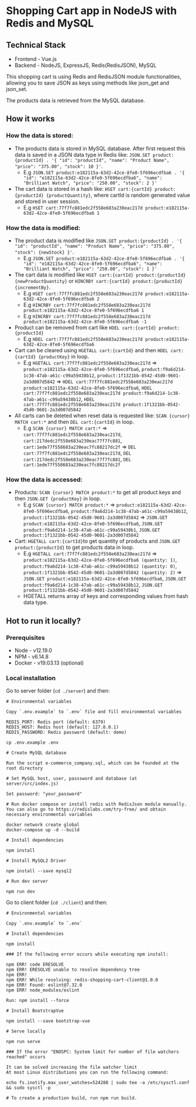 # Shopping Cart app in NodeJS with Redis and MySQL

## Technical Stack

- Frontend - Vue.js
- Backend - NodeJS, ExpressJS, Redis(RedisJSON), MySQL

This shopping cart is using Redis and RedisJSON module functionalities, allowing you to save JSON as keys using methods like json_get and json_set.

The products data is retrieved from the MySQL database.


## How it works

### How the data is stored:

* The products data is stored in MySQL database. After first request this data is saved in a JSON data type in Redis like: `JSON.SET product:{productId} . '{ "id": "productId", "name": "Product Name", "price": "375.00", "stock": 10 }'`.
    * E.g `JSON.SET product:e182115a-63d2-42ce-8fe0-5f696ecdfba6 . '{ "id": "e182115a-63d2-42ce-8fe0-5f696ecdfba6", "name": "Brilliant Watch", "price": "250.00", "stock": 2 }'`
* The cart data is stored in a hash like: `HSET cart:{cartId} product:{productId} {productQuantity}`, where cartId is random generated value and stored in user session.
    * E.g `HSET cart:77f7fc881edc2f558e683a230eac217d product:e182115a-63d2-42ce-8fe0-5f696ecdfba6 1`

### How the data is modified:
* The product data is modified like `JSON.SET product:{productId} . '{ "id": "productId", "name": "Product Name", "price": "375.00", "stock": {newStock} }'`.
    * E.g `JSON.SET product:e182115a-63d2-42ce-8fe0-5f696ecdfba6 . '{ "id": "e182115a-63d2-42ce-8fe0-5f696ecdfba6", "name": "Brilliant Watch", "price": "250.00", "stock": 1 }'`
* The cart data is modified like `HSET cart:{cartId} product:{productId} {newProductQuantity}` or `HINCRBY cart:{cartId} product:{productId} {incrementBy}`.
    * E.g `HSET cart:77f7fc881edc2f558e683a230eac217d product:e182115a-63d2-42ce-8fe0-5f696ecdfba6 2`
    * E.g `HINCRBY cart:77f7fc881edc2f558e683a230eac217d product:e182115a-63d2-42ce-8fe0-5f696ecdfba6 1`
    * E.g `HINCRBY cart:77f7fc881edc2f558e683a230eac217d product:e182115a-63d2-42ce-8fe0-5f696ecdfba6 -1`
* Product can be removed from cart like `HDEL cart:{cartId} product:{productId}`
    * E.g `HDEL cart:77f7fc881edc2f558e683a230eac217d product:e182115a-63d2-42ce-8fe0-5f696ecdfba6`
* Cart can be cleared using `HGETALL cart:{cartId}` and then `HDEL cart:{cartId} {productKey}` in loop.
    * E.g `HGETALL cart:77f7fc881edc2f558e683a230eac217d` => `product:e182115a-63d2-42ce-8fe0-5f696ecdfba6`, `product:f9a6d214-1c38-47ab-a61c-c99a59438b12`, `product:1f1321bb-0542-45d0-9601-2a3d007d5842` => `HDEL cart:77f7fc881edc2f558e683a230eac217d product:e182115a-63d2-42ce-8fe0-5f696ecdfba6`, `HDEL cart:77f7fc881edc2f558e683a230eac217d product:f9a6d214-1c38-47ab-a61c-c99a59438b12`, `HDEL cart:77f7fc881edc2f558e683a230eac217d product:1f1321bb-0542-45d0-9601-2a3d007d5842`
* All carts can be deleted when reset data is requested like: `SCAN {cursor} MATCH cart:*` and then `DEL cart:{cartId}` in loop.
    * E.g `SCAN {cursor} MATCH cart:*` => `cart:77f7fc881edc2f558e683a230eac217d`, `cart:217dedc2f558e683a230eac77f7fc881`, `cart:1ede77f558683a230eac7fc88217dc2f` => `DEL cart:77f7fc881edc2f558e683a230eac217d`, `DEL cart:217dedc2f558e683a230eac77f7fc881`, `DEL cart:1ede77f558683a230eac7fc88217dc2f` 

### How the data is accessed:
* Products: `SCAN {cursor} MATCH product:*` to get all product keys and then `JSON.GET {productKey}` in loop.
    * E.g `SCAN {cursor} MATCH product:*` => `product:e182115a-63d2-42ce-8fe0-5f696ecdfba6`, `product:f9a6d214-1c38-47ab-a61c-c99a59438b12`, `product:1f1321bb-0542-45d0-9601-2a3d007d5842` => `JSON.GET product:e182115a-63d2-42ce-8fe0-5f696ecdfba6`, `JSON.GET product:f9a6d214-1c38-47ab-a61c-c99a59438b1`, `JSON.GET product:1f1321bb-0542-45d0-9601-2a3d007d5842`
* Cart: `HGETALL cart:{cartId}`to get quantity of products and `JSON.GET product:{productId}` to get products data in loop.
    * E.g `HGETALL cart:77f7fc881edc2f558e683a230eac217d`  => `product:e182115a-63d2-42ce-8fe0-5f696ecdfba6 (quantity: 1)`, `product:f9a6d214-1c38-47ab-a61c-c99a59438b12 (quantity: 0)`, `product:1f1321bb-0542-45d0-9601-2a3d007d5842 (quantity: 2)` => `JSON.GET product:e182115a-63d2-42ce-8fe0-5f696ecdfba6`, `JSON.GET product:f9a6d214-1c38-47ab-a61c-c99a59438b12`, `JSON.GET product:1f1321bb-0542-45d0-9601-2a3d007d5842`
    * HGETALL returns array of keys and corresponding values from hash data type.

## Hot to run it locally?

### Prerequisites

- Node - v12.19.0
- NPM - v6.14.8
- Docker - v19.03.13 (optional)

### Local installation

Go to server folder (`cd ./server`) and then:

```
# Environmental variables

Copy `.env.example` to `.env` file and fill environmental variables

REDIS_PORT: Redis port (default: 6379)
REDIS_HOST: Redis host (default: 127.0.0.1)
REDIS_PASSWORD: Redis password (default: demo)

cp .env.example .env

# Create MySQL database

Run the script e-commerce_company.sql, which can be founded at the root directory

# Set MySQL host, user, passsword and database (at server/src/index.js)

Set password: "your_password"

# Run docker compose or install redis with RedisJson module manually. You can also go to https://redislabs.com/try-free/ and obtain necessary environmental variables

docker network create global
docker-compose up -d --build

# Install dependencies

npm install

# Install MySQL2 Driver

npm install --save mysql2

# Run dev server

npm run dev
```

Go to client folder (`cd ./client`) and then:

```
# Environmental variables

Copy `.env.example` to `.env`

# Install dependencies

npm install

### If the following error occurs while executing npm install:

npm ERR! code ERESOLVE
npm ERR! ERESOLVE unable to resolve dependency tree
npm ERR! 
npm ERR! While resolving: redis-shopping-cart-client@1.0.0
npm ERR! Found: eslint@7.32.0
npm ERR! node_modules/eslint

Run: npm install --force

# Install BootstrapVue

npm install --save bootstrap-vue

# Serve locally

npm run serve

### If the error "ENOSPC: System limit for number of file watchers reached" occurs

It can be solved increasing the file watcher limit
At most Linux distributions you can run the following command:

echo fs.inotify.max_user_watches=524288 | sudo tee -a /etc/sysctl.conf && sudo sysctl -p

# To create a production build, run npm run build.
```
